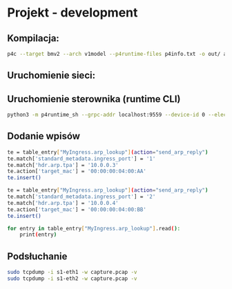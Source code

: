 # Projekt - development
## Kompilacja:
```sh
p4c --target bmv2 --arch v1model --p4runtime-files p4info.txt -o out/ arp-responser.p4
```

## Uruchomienie sieci:


## Uruchomienie sterownika (runtime CLI)
```sh
python3 -m p4runtime_sh --grpc-addr localhost:9559 --device-id 0 --election-id 0,1 --config p4info.txt,out/arp-responser.json
```

## Dodanie wpisów
```sh
te = table_entry["MyIngress.arp_lookup"](action="send_arp_reply")
te.match['standard_metadata.ingress_port'] = '1'
te.match['hdr.arp.tpa'] = '10.0.0.3'
te.action['target_mac'] = '00:00:00:04:00:AA'
te.insert()

te = table_entry["MyIngress.arp_lookup"](action="send_arp_reply")
te.match['standard_metadata.ingress_port'] = '2'
te.match['hdr.arp.tpa'] = '10.0.0.4'
te.action['target_mac'] = '00:00:00:04:00:BB'
te.insert()

for entry in table_entry["MyIngress.arp_lookup"].read():
    print(entry)
```

## Podsłuchanie 
```sh
sudo tcpdump -i s1-eth1 -w capture.pcap -v
sudo tcpdump -i s1-eth2 -w capture.pcap -v
```